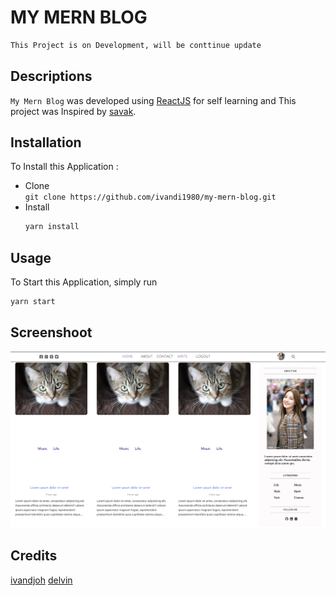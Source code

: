 # MY MERN BLOG

```bash
This Project is on Development, will be conttinue update
```

## Descriptions

`My Mern Blog` was developed using [ReactJS](https://reactjs.org) for self learning and This project was Inspired by [savak](https://www.youtube.com/@LamaDev).

## Installation

To Install this Application :

- Clone  
  `git clone https://github.com/ivandi1980/my-mern-blog.git`
- Install
  ```bash
  yarn install
  ```

## Usage

To Start this Application, simply run

```bash
yarn start
```

## Screenshoot

![Mern Blog](./public/post.png)

## Credits

[ivandjoh](https://linkedin.com/in/ivandjoh)
[delvin](https://github.com/delvincakep)
